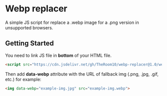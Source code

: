 # Webp replacer
A simple JS script for replace a .webp image for a .png version in unsupported browsers.

## Getting Started
You need to link JS file in  **bottom** of your HTML file.

```html
<script src="https://cdn.jsdelivr.net/gh/TheRoom10/webp-replacer@1.0/webp-replacer.js"></script>
```

Then add **data-webp** attribute with the URL of fallback img (.png, .jpg, .gif, etc.) for example:

```html
<img data-webp="example-img.jpg" src="example-img.webp">
```

